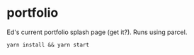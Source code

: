 # portfolio

Ed's current portfolio splash page (get it?). Runs using parcel.

`yarn install && yarn start`
